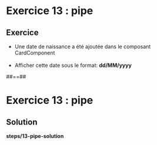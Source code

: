 <!-- .slide: class="exercice" -->
# Exercice 13 : pipe
## Exercice<br>

- Une date de naissance a été ajoutée dans le composant CardComponent<br><br>
- Afficher cette date sous le format: <b>dd/MM/yyyy</b>

##==##

<!-- .slide: class="exercice full-center" -->
# Exercice 13 : pipe
## Solution
<b>steps/13-pipe-solution</b>
